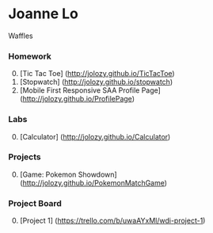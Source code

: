 # Joanne Lo

Waffles

### Homework
0. [Tic Tac Toe] (http://jolozy.github.io/TicTacToe)
0. [Stopwatch] (http://jolozy.github.io/stopwatch)
0. [Mobile First Responsive SAA Profile Page] (http://jolozy.github.io/ProfilePage)

### Labs
0. [Calculator] (http://jolozy.github.io/Calculator)

### Projects
0. [Game: Pokemon Showdown] (http://jolozy.github.io/PokemonMatchGame)

### Project Board
0. [Project 1] (https://trello.com/b/uwaAYxMl/wdi-project-1)
